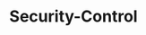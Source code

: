 ---
layout: list
title: Security-Control
slug: security-control
description: >
  보안 관제
sitemap: false
order: 3
---